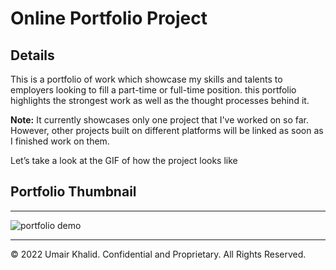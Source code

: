 # Online Portfolio Project

## Details


This is a portfolio of work which showcase my skills and talents to employers looking to fill a part-time or full-time position. this portfolio highlights the strongest work as well as the thought processes behind it. 

**Note:** It currently showcases only one project that I've worked on so far. However, other projects built on different platforms will be linked as soon as I finished work on them.

Let’s take a look at the GIF of how the project looks like


## Portfolio Thumbnail
- - -
![portfolio demo](./assets/images/Portfolio_Demo.gif)




- - -
© 2022 Umair Khalid. Confidential and Proprietary. All Rights Reserved.
